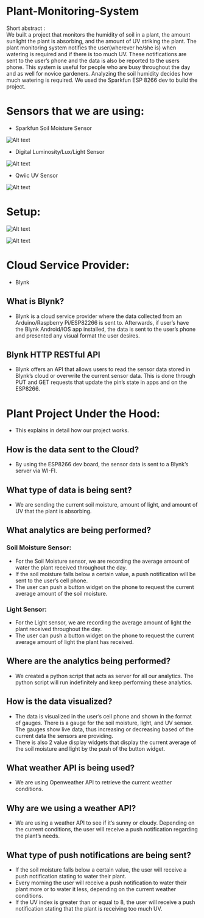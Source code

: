# Plant-Monitoring-System
Short abstract :  
We built a project that monitors the humidity of soil in a plant, the amount sunlight the plant is absorbing, and the amount of UV striking the plant. The plant monitoring system notifies the user(wherever he/she is) when watering is required and if there is too much UV. These notifications are sent to the user’s phone and the data is also be reported to the users phone. This system is useful for people who are busy throughout the day and as well for novice gardeners. Analyzing the soil humidity decides how much watering is required. We used the Sparkfun ESP 8266 dev to build the project.
 
 
# Sensors that we are using: 
-	Sparkfun Soil Moisture Sensor 


![Alt text](https://cdn.sparkfun.com//assets/parts/1/0/6/1/0/13322-03.jpg "Optional title")

 
  
-	Digital Luminosity/Lux/Light Sensor


![Alt text](https://cdn-shop.adafruit.com/1200x900/439-00.jpg "Optional title")

 
 
  
-	Qwiic UV Sensor
 
![Alt text](https://cdn.sparkfun.com//assets/parts/1/2/2/1/5/Qwiic_UV_Sensor_-_ZOPT2201_02.jpg)

  

# Setup:

![Alt text]( https://github.com/Jorge0521/Plant-Monitoring-System/blob/master/plant1.PNG)

![Alt text]( https://github.com/Jorge0521/Plant-Monitoring-System/blob/master/plant2.PNG)


# Cloud Service Provider: 
-	Blynk
## What is Blynk? 
-	Blynk is a cloud service provider where the data collected from an Arduino/Raspberry Pi/ESP82266 is sent to. Afterwards, if user’s have the Blynk Android/IOS app installed, the data is sent to the user’s phone and presented any visual format the user desires.  
## Blynk HTTP RESTful API 
-	Blynk offers an API that allows users to read the sensor data stored in Blynk’s cloud or overwrite the current sensor data. This is done through PUT and GET requests that update the pin’s state in apps and on the ESP8266.  
 
# Plant Project Under the Hood: 
-	This explains in detail how our project works. 
## How is the data sent to the Cloud? 
- By using the ESP8266 dev board, the sensor data is sent to a Blynk’s server via WI-FI.  
## What type of data is being sent? 
-	We are sending the current soil moisture, amount of light, and amount of UV that the plant is absorbing. 
## What analytics are being performed? 
 ### Soil Moisture Sensor: 
-	For the Soil Moisture sensor, we are recording the average amount of water the plant received throughout the day.  
-	If the soil moisture falls below a certain value, a push notification will be sent to the user’s cell phone. 
-	The user can push a button widget on the phone to request the current average amount of the soil moisture. 
 ### Light Sensor: 
-	For the Light sensor, we are recording the average amount of light the plant received throughout the day. 
-	The user can push a button widget on the phone to request the current average amount of light the plant has received. 
 
## Where are the analytics being performed? 
-	We created a python script that acts as server for all our analytics. The python script will run indefinitely and keep performing these analytics. 
## How is the data visualized? 
-	The data is visualized in the user’s cell phone and shown in the format of gauges. There is a gauge for the soil moisture, light, and UV sensor. The gauges show live data, thus increasing or decreasing based of the current data the sensors are providing. 
-	There is also 2 value display widgets that display the current average of the soil moisture and light by the push of the button widget. 
## What weather API is being used? 
-	We are using Openweather API to retrieve the current weather conditions. 
## Why are we using a weather API? 
-	We are using a weather API to see if it’s sunny or cloudy. Depending on the current conditions, the user will receive a push notification regarding the plant’s needs. 
## What type of push notifications are being sent? 
- If the soil moisture falls below a certain value, the user will receive a push notification stating to water their plant. 
- Every morning the user will receive a push notification to water their plant more or to water it less, depending on the current weather conditions. 
- If the UV index is greater than or equal to 8, the user will receive a push notification stating that the plant is receiving too much UV. 
